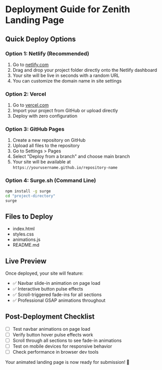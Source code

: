 # Deployment Guide for Zenith Landing Page

## Quick Deploy Options

### Option 1: Netlify (Recommended)
1. Go to [netlify.com](https://netlify.com)
2. Drag and drop your project folder directly onto the Netlify dashboard
3. Your site will be live in seconds with a random URL
4. You can customize the domain name in site settings

### Option 2: Vercel
1. Go to [vercel.com](https://vercel.com)
2. Import your project from GitHub or upload directly
3. Deploy with zero configuration

### Option 3: GitHub Pages
1. Create a new repository on GitHub
2. Upload all files to the repository
3. Go to Settings > Pages
4. Select "Deploy from a branch" and choose main branch
5. Your site will be available at `https://yourusername.github.io/repository-name`

### Option 4: Surge.sh (Command Line)
```bash
npm install -g surge
cd "project-directory"
surge
```

## Files to Deploy
- index.html
- styles.css
- animations.js
- README.md

## Live Preview
Once deployed, your site will feature:
- ✅ Navbar slide-in animation on page load
- ✅ Interactive button pulse effects
- ✅ Scroll-triggered fade-ins for all sections
- ✅ Professional GSAP animations throughout

## Post-Deployment Checklist
- [ ] Test navbar animations on page load
- [ ] Verify button hover pulse effects work
- [ ] Scroll through all sections to see fade-in animations
- [ ] Test on mobile devices for responsive behavior
- [ ] Check performance in browser dev tools

Your animated landing page is now ready for submission! 🚀
